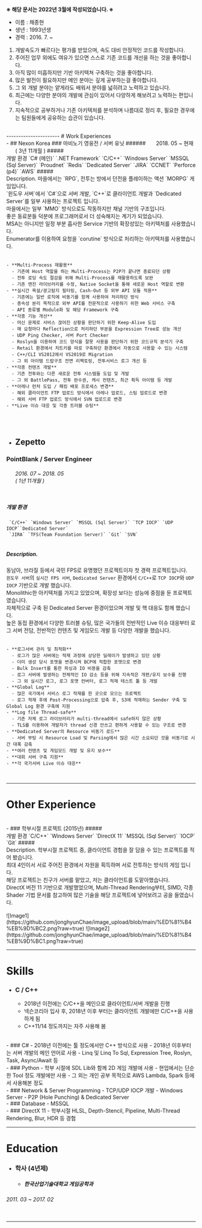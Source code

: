 **※ 해당 문서는 2022년 3월에 작성되었습니다. ※**

* 이름 : 채종현
* 생년 : 1993년생
* 경력 : 2016. 7. ~
1. 개발속도가 빠르다는 평가를 받았으며, 속도 대비 안정적인 코드를 작성합니다. 
2. 주어진 업무 외에도 여유가 있으면 스스로 기존 코드를 개선을 하는 것을 좋아합니다. 
3. 아직 많이 미흡하지만 기반 아키텍쳐 구축하는 것을 좋아합니다.
4. 많은 발전이 필요하지만 메인 분야는 깊게 공부하는걸 좋아합니다.
5. 그 외 개발 분야는 얕게라도 배워서 분야를 넓히려고 노력하고 있습니다.
6. 최근에는 다양한 분야의 개발에 관심이 있어서 다양하게 해보려고 노력하는 편입니다. 
7. 지속적으로 공부하거나 기존 아키텍처를 분석하며 나름대로 정리 후, 필요한 경우에는 팀원들에게 공유하는 습관이 있습니다.

<br>
----------------------
# Work Experiences
<br>
  - ## Nexon Korea
### 마비노기 영웅전 / 서버 유닛
###### &nbsp;&nbsp;&nbsp;&nbsp;&nbsp;&nbsp;2018. 05 ~ 현재 <br>&nbsp;&nbsp;&nbsp;&nbsp;&nbsp;&nbsp;( 3년 11개월 )
##### <br>개발 환경
	 `C# (메인)` `.NET Framework` `C/C++` `Windows Server` `MSSQL (Sql Server)` `Proudnet` `Redis` `Dedicated Server`
	 `JIRA` `CCNET` `Perforce (p4)` `AWS`
##### <br>Description.
마을에서는 `RPG`, 전투는 방에서 던전을 플레이하는 액션 `MORPG` 게임입니다.<br>
`윈도우 서버`에서 `C#`으로 서버 개발, `C++`로 클라이언트 개발과 `Dedicated Server`를 일부 사용하는 프로젝트 입니다.<br>
마을에서는 일부 `MMO` 방식으로도 작동하지만 채널 기반의 구조입니다.<br>
좋은 동료분들 덕분에 프로그래머로서 더 성숙해지는 계기가 되었습니다.<br>
MSA는 아니지만 일정 부분 흡사한 Service 기반의 확장성있는 아키텍처를 사용했습니다.<br>
Enumerator를 이용하여 요청을 `corutine` 방식으로 처리하는 아키텍처를 사용했습니다.<br><br>

    - **Multi-Process 재활용**
	  - 기존에 Host 역할을 하는 Multi-Process는 P2P가 끝나면 종료되던 상황
	  - 전투 로딩 속도 절감을 위해 Multi-Process를 재활용하도록 보완
	  - 기존 엔진 라이브러리를 수정, Native Socket을 통해 새로운 Host 역할로 변환
    - **실시간 욕설/광고탐지 필터링, Cash-Out 등 외부 API 모듈 적용**
	  - 기존에는 일반 로직에 비동기를 함께 사용하여 처리하던 방식
	  - 종속성 분리 목적으로 외부 API를 전문적으로 사용하기 위한 Web 서비스 구축
	  - API 종류별 Module화 및 해당 Framework 구축
	- **각종 기능 개선**
	  - 머신 문제로 서비스 끊어진 상황을 판단하기 위한 Keep-Alive 도입
	  - 매 요청마다 Reflection으로 처리하던 부분을 Expression Tree로 성능 개선
	  - UDP Ping Checker, 서버 Port Checker
	  - Roslyn을 이용하여 코드 양식을 잘못 사용을 판단하기 위한 코드규칙 분석기 구축
	  - Retail 환경에서 치트키를 따로 구축하던 환경에서 자동으로 사용할 수 있는 시스템
	  - C++/CLI VS2012에서 VS2019로 Migration	  
	  - 그 외 아이템 드랍구조 전면 리팩토링, 전투서비스 로그 개선 등	  
    - **각종 컨텐츠 개발**
	  - 기존 전투와는 다른 새로운 전투 시스템들 도입 및 개발
	  - 그 외 BattlePass, 전투 완수권, 캐시 컨텐츠, 최근 획득 아이템 등 개발	  
	- **아레나 런처 도입 / 패킹 배포 프로세스 변경**
	  - 해외 클라이언트 FTP 업로드 방식에서 아레나 업로드, 스팀 업로드로 변경
	  - 해외 서버 FTP 업로드 방식에서 SVN 업로드로 변경
    - **Live 이슈 대응 및 각종 트러블 슈팅**	 
<br><br>
  - ## Zepetto
### PointBlank / Server Engineer
###### &nbsp;&nbsp;&nbsp;&nbsp;&nbsp;&nbsp;2016. 07 ~ 2018. 05 <br>&nbsp;&nbsp;&nbsp;&nbsp;&nbsp;&nbsp;( 1년 11개월 )
##### <br>개발 환경
	 `C/C++` `Windows Server` `MSSQL (Sql Server)` `TCP IOCP` `UDP IOCP``Dedicated Server`
	 `JIRA` `TFS(Team Foundation Server)` `Git` `SVN` 
##### <br>Description.
동남아, 브라질 등에서 국민 FPS로 유명했던 프로젝트이자 첫 경력 프로젝트입니다.<br>
`윈도우 서버`의 `실시간 FPS 서버`, `Dedicated Server` 환경에서 `C/C++`로 `TCP IOCP`와 `UDP IOCP` 기반으로 개발 했습니다. <br>
Monolithic한 아키텍처를 가지고 있었으며, 확장성 보다는 성능에 중점을 둔 프로젝트 였습니다.<br>
자체적으로 구축 된 Dedicated Server 환경이었으며 개발 및 핵 대응도 함께 했습니다.<br>
높은 동접 환경에서 다양한 트러블 슈팅, 많은 국가들의 전반적인 Live 이슈 대응부터 로그 서버 전담, 전반적인 컨텐츠 및 게임모드 개발 등 다양한 개발을 했습니다.<br><br>

    - **로그서버 관리 및 최적화**
	  - 로그가 많은 서버에는 적재 과정에 상당한 딜레이가 발생하고 있던 상황
	  - 더미 생성 당시 포맷을 변경시켜 BCP에 적합한 포맷으로 변경
	  - Bulk Insert를 통한 파싱과 IO 비용을 감축
	  - 로그 서버에 발생하는 전체적인 IO 감소 등을 위해 지속적은 개편/유지 보수를 진행
	  - 그 외 실시간 로그, 로그 포맷 컨버터, 로그 적재 테스트 툴 등 개발
    - **Global Log**
	  - 많은 국가에서 서비스 로그 적재를 한 곳으로 모으는 프로젝트
      -	로그 적재 후에 Post-Processing으로 압축 후, S3에 적재하는 Sender 구축 및 Global Log 환경 구축에 지원
	- **Log file Thread-safe**
	  - 기존 자체 로그 라이브러리가 multi-thread에서 safe하지 않은 상황
	  - TLS를 이용하여 개발자가 thread 신경 안쓰고 편하게 사용할 수 있는 구조로 변경
	- **Dedicated Server의 Resource 비동기 로드**
	  - 서버 부팅 시 Resource Load 및 Parsing에서 많은 시간 소요되던 것을 비동기로 시간 대폭 감축
    - **여러 컨텐츠 및 게임모드 개발 및 유지 보수**
	- **대회 서버 구축 지원** 
	- **각 국가서버 Live 이슈 대응**

<br>

----------------------
# Other Experience
<br>
  - ### 학부시절 프로젝트 (2015년)
##### <br>개발 환경
	 `C/C++` `Windows Server` `DirectX 11` `MSSQL (Sql Server)` `IOCP` `Git`
##### <br>Description.
학부시절 프로젝트 중, 클라이언트 경험을 잘 담을 수 있는 프로젝트를 적어 봤습니다.<br>
최대 4인이서 서로 주어진 환경에서 자원을 획득하며 서로 전투하는 방식의 게임 입니다.<br>
해당 프로젝트는 친구가 서버를 맡았고, 저는 클라이언트를 도맡아했습니다. <br>
DirectX 버전 11 기반으로 개발했었으며, Multi-Thread Rendering부터, SIMD, 각종 Shader 기법 문서를 참고하여 많은 기술을 해당 프로젝트에 넣어보려고 공을 들였습니다.<br><br>
![Image1](https://github.com/jonghyunChae/image_upload/blob/main/%ED%81%B4%EB%9D%BC2.png?raw=true)
![Image2](https://github.com/jonghyunChae/image_upload/blob/main/%ED%81%B4%EB%9D%BC1.png?raw=true)
<br>

----------------------
# Skills
  - ### C / C++
    - 2018년 이전에는 C/C++을 메인으로 클라이언트/서버 개발을 진행
    - 넥슨코리아 입사 후, 2018년 이후 부터는 클라이언트 개발에만 C/C++을 사용하게 됨
	- C++11/14 정도까지는 자주 사용해 봄
<br>
  - ### C#
    - 2018년 이전에는 툴 정도에서만 C++ 방식으로 사용
	- 2018년 이후부터는 서버 개발의 메인 언어로 사용
	- Linq 및 Linq To Sql, Expression Tree, Roslyn, Task, Async/Await 등
<br>
  - ### Python
    - 학부 시절에 SDL Lib와 함께 2D 게임 개발에 사용
	- 현업에서는 단순한 Tool 정도 개발에만 사용
	- 그 외는 개인 공부 목적으로 AWS Lambda, Spark 등에서 사용해본 정도
<br>
  - ### Network & Server Programming
    - TCP/UDP IOCP 개발
	- Windows Server
	- P2P (Hole Punching) & Dedicated Server
<br>
  - ### Database
    - MSSQL
<br>
  - ### DirectX 11
    - 학부시절 HLSL, Depth-Stencil, Pipeline, Multi-Thread Rendering, Blur, HDR 등 경험
<br>

---------------------
# Education

  - ### 학사 (4년제)
    - ##### 한국산업기술대학교 게임공학과
###### 2011. 03 ~ 2017. 02 <br>&nbsp;&nbsp;&nbsp;&nbsp;&nbsp;&nbsp;
  
---------------------

